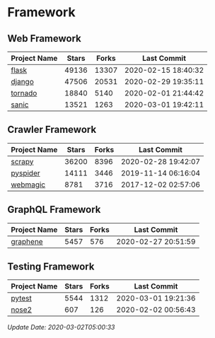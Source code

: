 # Framework

## Web Framework

| Project Name | Stars | Forks | Last Commit |
| ------------ | ----- | ----- | ----------- |
| [flask](https://github.com/pallets/flask) | 49136 | 13307 | 2020-02-15 18:40:32 |
| [django](https://github.com/django/django) | 47506 | 20531 | 2020-02-29 19:35:11 |
| [tornado](https://github.com/tornadoweb/tornado) | 18840 | 5140 | 2020-02-01 21:44:42 |
| [sanic](https://github.com/huge-success/sanic) | 13521 | 1263 | 2020-03-01 19:42:11 |

## Crawler Framework

| Project Name | Stars | Forks | Last Commit |
| ------------ | ----- | ----- | ----------- |
| [scrapy](https://github.com/scrapy/scrapy) | 36200 | 8396 | 2020-02-28 19:42:07 |
| [pyspider](https://github.com/binux/pyspider) | 14111 | 3446 | 2019-11-14 06:16:04 |
| [webmagic](https://github.com/code4craft/webmagic) | 8781 | 3716 | 2017-12-02 02:57:06 |

## GraphQL Framework

| Project Name | Stars | Forks | Last Commit |
| ------------ | ----- | ----- | ----------- |
| [graphene](https://github.com/graphql-python/graphene) | 5457 | 576 | 2020-02-27 20:51:59 |

## Testing Framework

| Project Name | Stars | Forks | Last Commit |
| ------------ | ----- | ----- | ----------- |
| [pytest](https://github.com/pytest-dev/pytest) | 5544 | 1312 | 2020-03-01 19:21:36 |
| [nose2](https://github.com/nose-devs/nose2) | 607 | 126 | 2020-02-02 00:56:43 |

*Update Date: 2020-03-02T05:00:33*